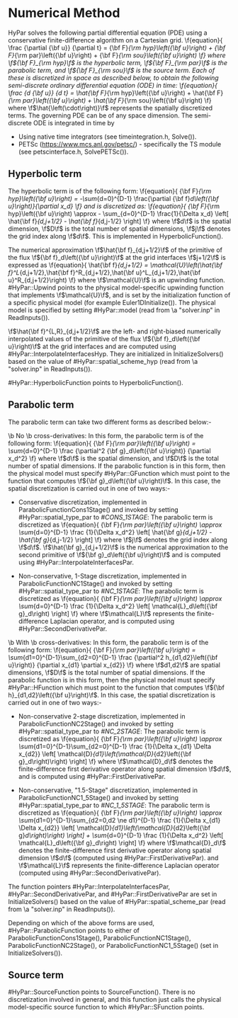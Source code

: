 Numerical Method
================

HyPar solves the following partial differential equation (PDE) using a conservative finite-difference
algorithm on a Cartesian grid.
\f{equation}{
  \frac {\partial {\bf u}} {\partial t} = {\bf F}_{\rm hyp}\left({\bf u}\right) + {\bf F}_{\rm par}\left({\bf u}\right) + {\bf F}_{\rm sou}\left({\bf u}\right)
\f}
where \f${\bf F}_{\rm hyp}\f$ is the hyperbolic term, \f${\bf F}_{\rm par}\f$ is the parabolic term, and 
\f${\bf F}_{\rm sou}\f$ is the source term. Each of these is discretized in space as described below, to 
obtain the following semi-discrete ordinary differential equation (ODE) in time:
\f{equation}{
  \frac {d {\bf u}} {d t} = \hat{\bf F}_{\rm hyp}\left({\bf u}\right) + \hat{\bf F}_{\rm par}\left({\bf u}\right) + \hat{\bf F}_{\rm sou}\left({\bf u}\right)
\f}
where \f$\hat{\left(\cdot\right)}\f$ represents the spatially discretized terms. The governing PDE can be
of any space dimension. The semi-discrete ODE is integrated in time by
+ Using native time integrators (see timeintegration.h, Solve()).
+ PETSc (https://www.mcs.anl.gov/petsc/) - specifically the TS module (see petscinterface.h, SolvePETSc()).

Hyperbolic term
---------------

The hyperbolic term is of the following form:
\f{equation}{
  {\bf F}_{\rm hyp}\left({\bf u}\right) = -\sum_{d=0}^{D-1} \frac{\partial {\bf f}_d\left({\bf u}\right)}{\partial x_d}
\f}
and is discretized as:
\f{equation}{
  {\bf F}_{\rm hyp}\left({\bf u}\right) \approx - \sum_{d=0}^{D-1} \frac{1}{\Delta x_d} \left[ \hat{\bf f}_{d,j+1/2} - \hat{\bf f}_{d,j-1/2} \right]
\f}
where \f$d\f$ is the spatial dimension, \f$D\f$ is the total number of spatial dimensions, \f$j\f$ denotes the grid index along \f$d\f$. This
is implemented in HyperbolicFunction().

The numerical approximation \f$\hat{\bf f}_{d,j+1/2}\f$ of the primitive of the flux \f${\bf f}_d\left({\bf u}\right)\f$ at the grid interfaces \f$j+1/2\f$ is expressed
as
\f{equation}{
  \hat{\bf f}_{d,j+1/2} = \mathcal{U}\left(\hat{\bf f}^L_{d,j+1/2},\hat{\bf f}^R_{d,j+1/2},\hat{\bf u}^L_{d,j+1/2},\hat{\bf u}^R_{d,j+1/2}\right)
\f}
where \f$\mathcal{U}\f$ is an upwinding function. #HyPar::Upwind points to the physical model-specific upwinding function that implements
\f$\mathcal{U}\f$, and is set by the initialization function of a specific physical model (for example Euler1DInitialize()). The physical model
is specified by setting #HyPar::model (read from \a "solver.inp" in ReadInputs()).

\f$\hat{\bf f}^{L,R}_{d,j+1/2}\f$ are the left- and right-biased numerically interpolated values of the primitive of the flux \f${\bf f}_d\left({\bf u}\right)\f$
at the grid interfaces and are computed using #HyPar::InterpolateInterfacesHyp. They are initialized in InitializeSolvers() based on the value of 
#HyPar::spatial_scheme_hyp (read from \a "solver.inp" in ReadInputs()).

#HyPar::HyperbolicFunction points to HyperbolicFunction().

Parabolic term
--------------

The parabolic term can take two different forms as described below:-

\b No \b cross-derivatives: In this form, the parabolic term is of the following form:
\f{equation}{
  {\bf F}_{\rm par}\left({\bf u}\right) = \sum_{d=0}^{D-1} \frac {\partial^2 {\bf g}_d\left({\bf u}\right)} {\partial x_d^2}
\f}
where \f$d\f$ is the spatial dimension, and \f$D\f$ is the total number of spatial dimensions. If the parabolic function is 
in this form, then the physical model must specify #HyPar::GFunction which must point to the function that computes 
\f${\bf g}_d\left({\bf u}\right)\f$. In this case, the spatial discretization is carried out in one of two ways:-

+ Conservative discretization, implemented in ParabolicFunctionCons1Stage() and invoked by setting #HyPar::spatial_type_par 
  to #_CONS_1STAGE_: The parabolic term is discretized as
\f{equation}{
  {\bf F}_{\rm par}\left({\bf u}\right) \approx \sum_{d=0}^{D-1} \frac {1}{\Delta x_d^2} \left[ \hat{\bf g}_{d,j+1/2} - \hat{\bf g}_{d,j-1/2} \right]
\f}
  where \f$j\f$ denotes the grid index along \f$d\f$. \f$\hat{\bf g}_{d,j+1/2}\f$ is the numerical approximation to the second primitive
  of \f${\bf g}_d\left({\bf u}\right)\f$ and is computed using #HyPar::InterpolateInterfacesPar.

+ Non-conservative, 1-Stage discretization, implemented in ParabolicFunctionNC1Stage() and invoked by setting #HyPar::spatial_type_par
  to #_NC_1STAGE_: The parabolic term is discretized as
\f{equation}{
  {\bf F}_{\rm par}\left({\bf u}\right) \approx \sum_{d=0}^{D-1} \frac {1}{\Delta x_d^2} \left[ \mathcal{L}_d\left({\bf g}_d\right) \right]
\f}
  where \f$\mathcal{L}\f$ represents the finite-difference Laplacian operator, and is computed using #HyPar::SecondDerivativePar.

\b With \b cross-derivatives: In this form, the parabolic term is of the following form:
\f{equation}{
  {\bf F}_{\rm par}\left({\bf u}\right) = \sum_{d1=0}^{D-1}\sum_{d2=0}^{D-1} \frac {\partial^2 h_{d1,d2}\left({\bf u}\right)} {\partial x_{d1} \partial x_{d2}}
\f}
where \f$d1,d2\f$ are spatial dimensions, \f$D\f$ is the total number of spatial dimensions. If the parabolic function is
in this form, then the physical model must specify #HyPar::HFunction which must point to the function that computes
\f${\bf h}_{d1,d2}\left({\bf u}\right)\f$. In this case, the spatial discretization is carried out in one of two ways:-

+ Non-conservative 2-stage discretization, implemented in ParabolicFunctionNC2Stage() and invoked by setting #HyPar::spatial_type_par
  to #_NC_2STAGE_: The parabolic term is discretized as
\f{equation}{
  {\bf F}_{\rm par}\left({\bf u}\right) \approx \sum_{d1=0}^{D-1}\sum_{d2=0}^{D-1} \frac {1}{\Delta x_{d1} \Delta x_{d2}} \left[ \mathcal{D}_{d1}\left(\mathcal{D}_{d2}\left({\bf g}_d\right)\right) \right]
\f}
  where \f$\mathcal{D}_d\f$ denotes the finite-difference first derivative operator along spatial dimension \f$d\f$, and is computed using #HyPar::FirstDerivativePar.

+ Non-conservative, "1.5-Stage" discretization, implemented in ParabolicFunctionNC1_5Stage() and invoked by setting #HyPar::spatial_type_par
  to #_NC_1_5STAGE_: The parabolic term is discretized as
\f{equation}{
  {\bf F}_{\rm par}\left({\bf u}\right) \approx \sum_{d1=0}^{D-1}\sum_{d2=0,d2 \ne d1}^{D-1} \frac {1}{\Delta x_{d1} \Delta x_{d2}} \left[ \mathcal{D}_{d1}\left(\mathcal{D}_{d2}\left({\bf g}_d\right)\right) \right]
                  + \sum_{d=0}^{D-1} \frac {1}{\Delta x_d^2} \left[ \mathcal{L}_d\left({\bf g}_d\right) \right]
\f}
  where \f$\mathcal{D}_d\f$ denotes the finite-difference first derivative operator along spatial dimension \f$d\f$ (computed using #HyPar::FirstDerivativePar).
  and \f$\mathcal{L}\f$ represents the finite-difference Laplacian operator (computed using #HyPar::SecondDerivativePar).

The function pointers #HyPar::InterpolateInterfacesPar, #HyPar::SecondDerivativePar, and #HyPar::FirstDerivativePar are set in InitializeSolvers() based on the value of 
#HyPar::spatial_scheme_par (read from \a "solver.inp" in ReadInputs()).

Depending on which of the above forms are used, #HyPar::ParabolicFunction points to either of ParabolicFunctionCons1Stage(), ParabolicFunctionNC1Stage(),
ParabolicFunctionNC2Stage(), or ParabolicFunctionNC1_5Stage() (set in InitializeSolvers()).

Source term
-----------

#HyPar::SourceFunction points to SourceFunction(). There is no discretization involved in general, and this function
just calls the physical model-specific source function to which #HyPar::SFunction points.
  
